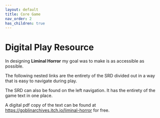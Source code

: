 ```yaml
---
layout: default
title: Core Game
nav_order: 2
has_children: true
---
```


# Digital Play Resource
In designing **Liminal Horror** my goal was to make is as accessible as possible.

The following nested links are the entirety of the SRD divided out in a way that is easy to navigate during play.

The SRD can also be found on the left navigation. It has the entirety of the game text in one place.

A digital pdf copy of the text can be found at <a href="https://goblinarchives.itch.io/liminal-horror" target="_blank">https://goblinarchives.itch.io/liminal-horror</a>  for free.
